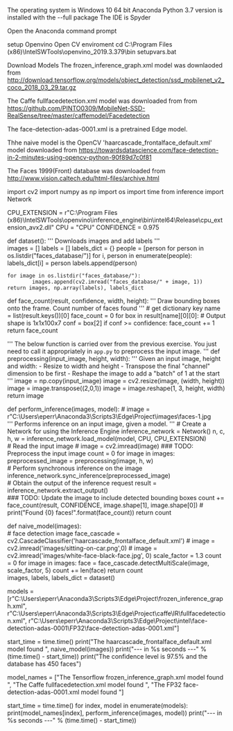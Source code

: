 The operating system is Windows 10
64 bit  Anaconda Python 3.7 version is installed with the --full package
The IDE is Spyder

Open the Anaconda command prompt

setup Openvino Open CV enviroment
cd C:\Program Files (x86)\IntelSWTools\openvino_2019.3.379\bin
setupvars.bat

Download Models
The frozen_inference_graph.xml model was downlaoded 
from http://download.tensorflow.org/models/object_detection/ssd_mobilenet_v2_coco_2018_03_29.tar.gz

The Caffe fullfacedetection.xml model was downloaded from 
from https://github.com/PINTO0309/MobileNet-SSD-RealSense/tree/master/caffemodel/Facedetection

The face-detection-adas-0001.xml is a pretrained Edge model.

Thhe naive model is the OpenCV 'haarcascade_frontalface_default.xml' model downloaded 
from https://towardsdatascience.com/face-detection-in-2-minutes-using-opencv-python-90f89d7c0f81

The Faces 1999(Front) database was downloaded from http://www.vision.caltech.edu/html-files/archive.html

import cv2
import numpy as np
import os
import time
from inference import Network

CPU_EXTENSION = r"C:\Program Files (x86)\IntelSWTools\openvino\inference_engine\bin\intel64\Release\cpu_extension_avx2.dll"
CPU = "CPU"
CONFIDENCE =  0.975

def dataset():
    '''
    Downloads images and add labels
    '''    
    images = []
    labels = []
    labels_dict = {}
    people = [person for person in os.listdir("faces_database/")]
    for i, person in enumerate(people):
            labels_dict[i] = person
            labels.append(person)
            
    for image in os.listdir("faces_database/"):
            images.append(cv2.imread("faces_database/" + image, 1))
    return images, np.array(labels), labels_dict
    
def face_count(result, confidence, width, height):
    '''
    Draw bounding boxes onto the frame.
    Count number of faces found
    '''
    # get dictionary key
    name =  list(result.keys())[0]
    face_count = 0
    for box in result[name][0][0]: # Output shape is 1x1x100x7
        conf = box[2]
        if conf >= confidence:
            face_count += 1
    return face_count
    
'''
The below function is carried over from the previous exercise.
You just need to call it appropriately in `app.py` to preprocess
the input image.
'''
def preprocessing(input_image, height, width):
    '''
    Given an input image, height and width:
    - Resize to width and height
    - Transpose the final "channel" dimension to be first
    - Reshape the image to add a "batch" of 1 at the start 
    '''
    image = np.copy(input_image)
    image = cv2.resize(image, (width, height))
    image = image.transpose((2,0,1))
    image = image.reshape(1, 3, height, width)
    return image
    
def perform_inference(images, model):
    # image = r"C:\Users\eperr\Anaconda3\Scripts3\Edge\Project\images\faces-1.jpg    
    '''
    Performs inference on an input image, given a model.
    '''
    # Create a Network for using the Inference Engine
    inference_network = Network()
    n, c, h, w = inference_network.load_model(model, CPU,  CPU_EXTENSION)    
    # Read the input image
    # image = cv2.imread(image)
    ### TODO: Preprocess the input image
    count = 0
    for image in images:
        preprocessed_image = preprocessing(image, h, w)        
        # Perform synchronous inference on the image
        inference_network.sync_inference(preprocessed_image)   
        # Obtain the output of the inference request
        result = inference_network.extract_output()           
        ### TODO: Update the image to include detected bounding boxes
        count += face_count(result, CONFIDENCE, image.shape[1], image.shape[0])
        # print("Found {0} faces!".format(face_count))
    return count
    
def naive_model(images):        
    # face detection image
    face_cascade = cv2.CascadeClassifier('haarcascade_frontalface_default.xml')
    # image = cv2.imread('images/sitting-on-car.png',0)
    # image = cv2.imread('images/white-face-black-face.jpg', 0)
    scale_factor = 1.3
    count = 0
    for image in images:
        face = face_cascade.detectMultiScale(image, scale_factor, 5)
        count += len(face)
    return count       
images, labels, labels_dict = dataset()

models = [r"C:\Users\eperr\Anaconda3\Scripts3\Edge\Project\frozen_inference_graph.xml",
r"C:\Users\eperr\Anaconda3\Scripts3\Edge\Project\caffe\IR\fullfacedetection.xml",
r"C:\Users\eperr\Anaconda3\Scripts3\Edge\Project\intel\face-detection-adas-0001\FP32\face-detection-adas-0001.xml"]

start_time = time.time()
print("The haarcascade_frontalface_default.xml model found ", naive_model(images))
print("--- in %s seconds ---" % (time.time() - start_time))
print("The confidence level is 97.5% and the database has 450 faces")

model_names = ["The Tensorflow frozen_inference_graph.xml model found ", "The Caffe fullfacedetection.xml model found ",
"The FP32 face-detection-adas-0001.xml model found "]

start_time = time.time()
for index, model in enumerate(models):
    print(model_names[index], perform_inference(images, model))
    print("--- in %s seconds ---" % (time.time() - start_time))
 
    





        
